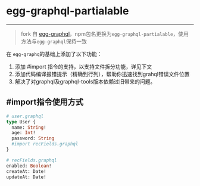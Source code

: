 # egg-graphql-partialable
---
> fork 自 [egg-graphql](https://github.com/eggjs/egg-graphql)，npm包名更换为`egg-graphql-partialable`，使用方法与`egg-graphql`保持一致

在 `egg-graphq`的基础上添加了以下功能：

1. 添加 #import 指令的支持，以支持文件拆分功能，详见下文
2. 添加代码编译报错提示（精确到行列），帮助你迅速找到grahql错误文件位置
3. 解决了对graphql及graphql-tools版本依赖过旧带来的问题。

## #import指令使用方式

```graphql
# user.graphql
type User {
  name: String!
  age: Int!
  password: String
  #import recFields.graphql
}
```

```graphql
# recFields.graphql
enabled: Boolean!
createAt: Date!
updateAt: Date!
```

